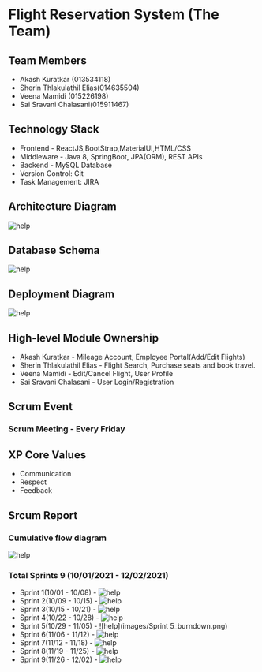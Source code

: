 # Flight Reservation System (The Team)

## Team Members
* Akash Kuratkar (013534118)
* Sherin Thlakulathil Elias(014635504)
* Veena Mamidi (015226198)
* Sai Sravani Chalasani(015911467)

## Technology Stack
* Frontend - ReactJS,BootStrap,MaterialUI,HTML/CSS
* Middleware - Java 8, SpringBoot, JPA(ORM), REST APIs
* Backend - MySQL Database
* Version Control: Git
* Task Management: JIRA

## Architecture Diagram

![help](images/Architecture_Diagram.png)

## Database Schema

![help](images/Schema_Diagram.png)

## Deployment Diagram
![help](images/Deployment_Diagram.png)

## High-level Module Ownership
* Akash Kuratkar - Mileage Account, Employee Portal(Add/Edit Flights)
* Sherin Thlakulathil Elias - Flight Search, Purchase seats and book travel.
* Veena Mamidi - Edit/Cancel Flight, User Profile
* Sai Sravani Chalasani - User Login/Registration

## Scrum Event
### Scrum Meeting - Every Friday

## XP Core Values
* Communication
* Respect
* Feedback

## Srcum Report
### Cumulative flow diagram
![help](images/Cumulative_Flow_Diagram_Of_Project_Task.png)
### Total Sprints 9 (10/01/2021 - 12/02/2021)
* Sprint 1(10/01 - 10/08) -  ![help](images/Sprint1_Burndown.png)
* Sprint 2(10/09 - 10/15) -  ![help](images/Sprint2_Burndown.png)
* Sprint 3(10/15 - 10/21) -  ![help](images/Sprint3_Burndown.png)
* Sprint 4(10/22 - 10/28) -  ![help](images/Sprint4_burndown.png)
* Sprint 5(10/29 - 11/05) -  ![help](images/Sprint 5_burndown.png)
* Sprint 6(11/06 - 11/12) - ![help](images/Sprint_6_Burndown.png)
* Sprint 7(11/12 - 11/18) -  ![help](images/Sprint7_burndown.png)
* Sprint 8(11/19 - 11/25) -  ![help](images/Sprint_8_Burndown.png)
* Sprint 9(11/26 - 12/02) - ![help](images/Sprint_9_Burndown.png)

